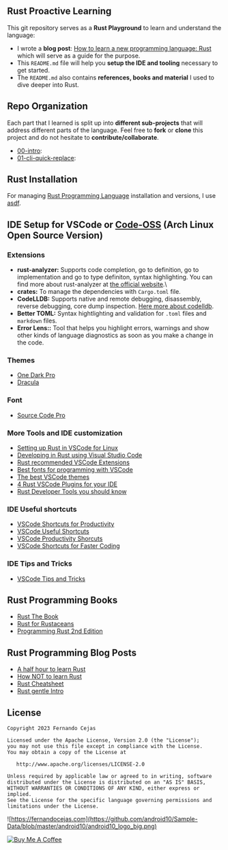 ## Rust Proactive Learning

This git repository serves as a **Rust Playground** to learn and understand the language:
 
 - I wrote a **blog post**: [How to learn a new programming language: Rust]() which will serve as a guide for the purpose.
 - This `README.md` file will help you **setup the IDE and tooling** necessary to get started.
 - The `README.md` also contains **references, books and material** I used to dive deeper into Rust. 

## Repo Organization

Each part that I learned is split up into **different sub-projects** that will address different parts of the language. Feel free to **fork** or **clone** this project and do not hesitate to **contribute/collaborate**. 

 - [00-intro](/00-intro): 
 - [01-cli-quick-replace](/01-cli-quick-replace):

## Rust Installation

For managing [Rust Programming Language](https://www.rust-lang.org/) installation and versions, I use [asdf](https://asdf-vm.com/).

## IDE Setup for VSCode or [Code-OSS](https://wiki.archlinux.org/title/Visual_Studio_Code) (Arch Linux Open Source Version)

### Extensions

 - **rust-analyzer:** Supports code completion, go to definition, go to implementation and go to type definiton, syntax highlighting. You can find more about rust-analyzer at [the official website](https://rust-analyzer.github.io/manual.html).\
 - **crates:** To manage the dependencies with `Cargo.toml` file.
 - **CodeLLDB:** Supports native and remote debugging, disassembly, reverse debugging, core dump inspection. [Here more about codelldb](https://github.com/vadimcn/vscode-lldb).
 - **Better TOML:** Syntax hightlighting and validation for `.toml` files and `markdown` files.
 - **Error Lens::** Tool that helps you highlight errors, warnings and show other kinds of language diagnostics as soon as you make a change in the code.

### Themes

 - [One Dark Pro](https://marketplace.visualstudio.com/items?itemName=zhuangtongfa.Material-theme)
 - [Dracula](https://draculatheme.com/visual-studio-code)

### Font

 - [Source Code Pro](https://adobe-fonts.github.io/source-code-pro/)

### More Tools and IDE customization

 - [Setting up Rust in VSCode for Linux](https://nayabsd.com/setting-up-rust-in-vs-code-for-linux)
 - [Developing in Rust using Visual Studio Code](https://dev.to/thiagomg/developing-in-rust-using-visual-studio-code-4kkl)
 - [Rust recommended VSCode Extensions](https://www.becomebetterprogrammer.com/rust-recommended-vscode-extensions/)
 - [Best fonts for programming with VSCode](https://toastofcode.com/best-fonts-for-programming-with-vscode/)
 - [The best VSCode themes](https://medium.com/quick-code/the-best-vs-code-themes-2022-9e9b648c4596)
 - [4 Rust VSCode Plugins for your IDE](https://21-lessons.com/4-rust-vscode-plugins-you-need-to-build-your-rust-ide-in-2022/)
 - [Rust Developer Tools you should know](https://refaktory.net/blog/posts/2021-09-21-rust-developer-tools-you-should-know/)

### IDE Useful shortcuts 

 - [VSCode Shortcuts for Productivity](https://www.crio.do/blog/vs-code-shortcuts/)
 - [VSCode Useful Shortcuts](https://itsfoss.com/vs-code-shortcuts/)
 - [VSCode Productivity Shorcuts](https://betterprogramming.pub/15-useful-vscode-shortcuts-to-boost-your-productivity-415de3cb1910)
 - [VSCode Shortcuts for Faster Coding](https://www.agiratech.com/20-vs-code-shortcuts-for-faster-coding)

### IDE Tips and Tricks

 - [VSCode Tips and Tricks](https://code.visualstudio.com/docs/getstarted/tips-and-tricks)

## Rust Programming Books

 - [Rust The Book](https://doc.rust-lang.org/stable/book/)
 - [Rust for Rustaceans](https://www.goodreads.com/book/show/58244064-rust-for-rustaceans)
 - [Programming Rust 2nd Edition](https://www.goodreads.com/book/show/57570286-programming-rust-2nd-edition)

## Rust Programming Blog Posts

 - [A half hour to learn Rust](https://fasterthanli.me/articles/a-half-hour-to-learn-rust)
 - [How NOT to learn Rust](https://dystroy.org/blog/how-not-to-learn-rust/)
 - [Rust Cheatsheet](https://cheats.rs/)
 - [Rust gentle Intro](https://stevedonovan.github.io/rust-gentle-intro/)

## License

    Copyright 2023 Fernando Cejas

    Licensed under the Apache License, Version 2.0 (the "License");
    you may not use this file except in compliance with the License.
    You may obtain a copy of the License at

       http://www.apache.org/licenses/LICENSE-2.0

    Unless required by applicable law or agreed to in writing, software
    distributed under the License is distributed on an "AS IS" BASIS,
    WITHOUT WARRANTIES OR CONDITIONS OF ANY KIND, either express or implied.
    See the License for the specific language governing permissions and
    limitations under the License.


![https://fernandocejas.com](https://github.com/android10/Sample-Data/blob/master/android10/android10_logo_big.png)

<a href="https://www.buymeacoffee.com/android10" target="_blank"><img src="https://www.buymeacoffee.com/assets/img/custom_images/orange_img.png" alt="Buy Me A Coffee" style="height: auto !important;width: auto !important;" ></a>
